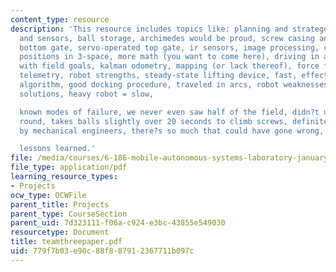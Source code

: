 ```yaml
---
content_type: resource
description: 'This resource includes topics like: planning and strategery, mechanics
  and sensors, ball storage, archimedes would be proud, screw casing and gears, one-way
  bottom gate, servo-operated top gate, ir sensors, image processing, color voting,
  positions in 3-space, more math (you want to come here), driving in arcs, docking
  with field goals, kalman odometry, mapping (or lack thereof), force fields, nifty
  telemetry, robot strengths, steady-state lifting device, fast, effective image processing
  algorithm, good docking procedure, traveled in arcs, robot weaknesses and suggested
  solutions, heavy robot = slow,

  known modes of failure, we never even saw half of the field, didn?t use exploration
  round, takes balls slightly over 20 seconds to climb screws, definitely not made
  by mechanical engineers, there?s so much that could have gone wrong, results, and

  lessons learned.'
file: /media/courses/6-186-mobile-autonomous-systems-laboratory-january-iap-2005/779f7b03e90c88f887912367711b097c_teamthreepaper.pdf
file_type: application/pdf
learning_resource_types:
- Projects
ocw_type: OCWFile
parent_title: Projects
parent_type: CourseSection
parent_uid: 7d323111-f06a-c924-e3bc-43855e549030
resourcetype: Document
title: teamthreepaper.pdf
uid: 779f7b03-e90c-88f8-8791-2367711b097c
---
```

